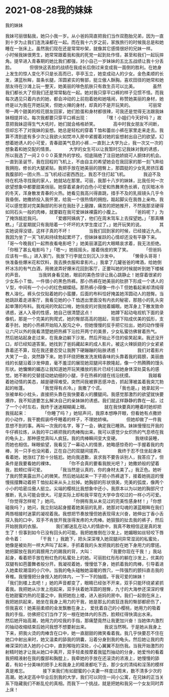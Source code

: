 # 2021-08-28我的妹妹



我的妹妹




我妹可丽很黏我，她只小我一岁。从小爸妈简直把我们当作双胞胎兄弟，因为一直到十岁为止我们连洗澡都在一起。而在我十六岁之前，家族旅行的时候我总是和她睡在一张床上。虽然我们现在还是常常吵架，就像其它感情很好的兄妹一样。　　　　小时候我妹很男生，她常常跟着我和我的死党一起到处作怪，甚至和我们一起玩摔角。提早进入青春期的她比我们都强，对小自己一岁妹妹的五比五战绩让我十分丢脸。　　　　但很快这丢脸的战绩在我成长后倒过来变成我一面倒的胜利。在她身上发生的惊人变化不只是长高而已，亭亭玉立，她变成动人的少女。金色柔顺的长发，湛蓝秋眸，苗条长腿，浑圆紧实的臀部，挺立傲人酥胸。喜欢田径的她常和她朋友待在沙滩上玩一整天，她美丽的啡色肌肤只有救生员可以比美。　　　　虽然我们都长大了但我们还是常常黏在一起。她对我只穿平口裤的样子见惯不怪。而我每次遇见只着内衣的她，都会冲动的上前抱着她和她嘻闹，称赞她美丽的身材，她终是以为我在开她玩笑，但她火辣的身材，却真的不是开玩笑的。　　　　可丽常带一两个甜美的校花朋友回家，她们脸蛋和身材都很辣，可我还是觉得无法跟我妹妹相提并论。每次我都要只穿平口裤出现：　　　　「嘿！小姐们今天好吗？」故意把我妹逗得生气大吼时，她们就会格格娇笑。　　　　高中时我女朋友不间断，但却忘不了对我妹的妄想。她总是轻松的穿着Ｔ恤和蕾丝小裤在家里走来走去。我算不清到底有多少次让我欲火如焚冲入房中紧握着对她的妄想射出自己的欲望。幻想着她诱人的小可爱，青春甜美气息的小裤…一直到上大学为止，我一次又一次的想象着和她交配的情景。　　　　大学的女生可以让我暂时忘记我妹对我的诱惑，所以我选了一间２０００英里外的学校。彻底隔绝了注目她娇娆可人胴体的机会。一直到圣诞节，我在回程的飞机上，不由自主的希望她会在我回家的那一刻飞奔给我拥抱，修长的大腿紧贴，我把手放在她美丽的翘臀上，那圆挺的少女乳房挤压着我腹部的一团火热…当飞机经过密西西比，我忍不住打起飞机。　　　　我迫不及待在机场寻找我的家人，她就站在那里。可丽，我那十八岁的妹妹，比我任何一次欲望想象中都要甜美俏丽。她穿着紧身的白色小可爱和热舞黑色长裤，在灰暗冰冷的冬天，浑身散发青春的火热。她看见我高兴得直跳，措手不及的乳摇镜头几乎令我昏倒，她撒娇投入我怀里，给我一个很热情的拥抱，踮起脚尖在我唇上亲吻。我可以感觉那对完美胸部的形状在我肚子上磨蹭，痛苦的把她推开，不然我那坚硬得如同石头一般的肉棒，就要戳在我可爱妹妹裸露的小腹上。　　　　「爸妈呢？」为了掩饰尴尬我问。　　　　「爱娜阿姨病了，他们在周末驾车上去探望她。」「那真糟糕。」「这星期就只有我陪着一个坏坏的大学生度过了。」她开玩笑的说。　　　　其实她说得没错，这样子真的不坏！　　　　当我们回到家的时候，已经接近九点。我因为坐了一天飞机和持续勃起累坏了，但妹妹雀跃的心情却还没有平静下来。　　　　「哥～今晚我们一起熬夜看电影吧？」她美丽湛蓝的大眼睛哀求着，我无法拒绝。　　　　「你租了甚幺电影吗？」「嗯～」她摇摇头，接着俏皮的笑了笑。　　　　「但爸妈应该有一些。」进入家门，我放下行李就立刻沉入沙发中。　　　　「懒骨头哥哥！快准备些爆米花和饮料，我去换衣服和拿影片。」我拿了几罐爸爸的啤酒，给她倒杯冰冻的有气白酒，用微波弄好爆米花回到客厅，正要叫她的时候就听到她下楼梯的声音。　　　　当我转身看见她，眼前的美色惊讶让我心跳静止！她穿着很紧的少女系小Ｔ恤，一件很小的黑色热裤。那小热裤在她美丽的肚脐下形成一个诱人的Ｖ型，中间有一个小小的红色蝴蝶结。那热裤小得像一件小Ｔ但她看起来却清纯得教人溶化。裤头仅仅贴着她的小蛮腰，后面的布料恰好掩盖她浑圆动人的翘臀。当她跳跃着走进客厅，我看见她的小Ｔ恤透出里面没有内衣的秘密，那翘小的乳头突起单薄的布料。我戏闹的吹起口哨，她俏皮的对我抛着媚眼。她浑身上下散发致命诱惑，迷人入骨的性感，她自己很清楚这点！　　　　她蹲下起动电视机下面的录像机，那是一个完美的狗爬式，她的臀部高高的翘起，背部下陷成优美的弧形，支着手肘。她的小热裤开始陷入股沟之中，但她慢慢的反手把它拉出，她的动作慢得让六尺以外的我看清楚她把热裤下沿拉开两寸的美景，少女私蜜彷佛冒着热气。　　　　然后她站起身走过来，在我身边躺下沙发。然后开始止不住的偷笑起来。我还没开口，却已经知道答案。她找到了爸妈藏起来的成人影片。被这火辣妖娆的少女紧紧靠着还不算，现在我还要忍受让我胯下硬蹦蹦的贴肤诱惑！　　　　我们对着影片大笑了一会，突然静下来。她手环绕把散发洗发精香味的头靠着我的肩膀，美丽曲线的长腿沿着沙发伸直，毫不羞涩的展现她双腿间丰腴隆起，像一个热腾腾的馒头形状。她慵懒的媚态让我知道她开玩笑播放的影片已经引起她身体深处莫名的感觉。她不断的交替搓动她幼细的小腿，手在热裤的缝在线沿抚摸。　　　　我越看着她动情的美态，越是硬得难受。突然间我被罪恶感冲击，抓起薄被盖着我突兀勃起的帐蓬。　　　　「我觉得有点冷。」我撒了个谎。　　　　「我也是。」她拿起另一张被单和小枕头，直接把头靠在我快要着火的腰腿间。我感觉那激烈的欲望就快要爆炸，我不知道要怎幺解决自己的亲妹妹的诱惑。我们就这样静静的靠在一起，过了一个小时左右，我终于迷迷糊糊阖上眼。　　　　就在我快要真的睡着时她却把我摇起来：　　　　「你睡了吗？」她轻声问，我原本想睁开眼，但看她有点撒娇的小动作，我干脆假装呼呼睡着的样子，不理她娇嗔。　　　　但她却做了一件我意想不到的事。再叫一次我的名字，等了一会，确定我已睡熟。妹妹慢慢拉开我的牛仔裤拉炼，从我的平口裤把我的肉棒掏出来。我可以感觉少女炽热的气息喷在我的龟头上，那种感觉真叫人疯狂。我的肉棒瞬间变大变硬。　　　　我继续装睡，而她也相信。眯眼偷望，我看见了一幕动人的情景，她略感惊奇的一手握着我的肉棒，另一只手也没闲着，正在自己的双腿间搓弄。　　　　我终于忍不住坐起身来看着她，她涨红了脸十分尴尬。她向我道歉，哀求我不要告诉别人，我答应了，但条件是我要看她的裸体。　　　　「你不会真的要看我脱光吧？」她撒娇般的望着我，脸颊红得可爱。　　　　「我当然是认真的，你的身材太美了。」我正色。她听了我的赞美露出开心的微笑。然后她站起来一下子把小热裤退下，接着她挑逗的慢慢摇摆舞动着把Ｔ恤扯起来从头上拉掉。她胸部的形状很美，完美的弧度，像两个小小的哈密瓜傲人挺立。尖端的樱桃比我想象中还小，我原本以为以她的胸部尺寸推断，乳头可能会很大。可是实际上却和我平常在大学中含咬过的一样小巧可爱。　　　　「你觉得怎样呢？」她问。　　　　「你拥有我从未见过的完美性感身材！」「你想碰我吗？」她问，我立刻站起身握着她美丽的乳房，她那对勾魂的湛蓝眼眸在我们两唇相接时迷蒙的凝视着我。我想把节奏放慢但她表现得太兴奋，她伸出丁香小舌探入我的口中，双手不肯放开我涨得发疼的大肉棒。她狠狠的扯去我的裤子，然后开始脱我的衣服。　　　　我们都迷乱在动人的情欲中，我真不敢相信这是真的发生了！但事到如今已没有回头的可能。我把她推倒在沙发上，她媚眼如丝轻咬下唇命令着：　　　　「干我！」我跪下，把头深深埋入她双腿间异常湿润的私蜜处，她像是被处刑一样大声叫了起来，手抓着我的头发把我的脸在她下身用力的摩搓。她把脚放在我的肩膀用力的踢我的背，大叫：　　　　「我要你现在干我！」我站起身，看着把手放在粉红色的私蜜处上的她。可丽脸红彤彤的躺在沙发上，优美的双腿有如芭蕾舞者般分开。我凝视着她，慢慢低下身，她抓着我的肉棒，引导着进入她柔软潮湿的小穴中。当我的龟头碰触她温暖的唇穴，一阵强烈的颤抖直击我的脊椎。我慢慢把分身按入她的体内，一下一下的抽插，干我可爱的妹妹！　　　　「我们到楼上去吧！」她的声音都变了，眼睛已经张不开来，双手只能环绕紧紧抓着我。我把她从沙发上抱起来，双手扶着她浑圆的翘臀，九寸的大海参还深深的埋在她甜蜜灼热的花蕾之中，我把她抱上楼，进入爸妈的房中。我们一起倒在床上，我把她拱起来，她坐在我身上用力的干我，她是那幺的疯狂连我的臀部都瘀伤了，但我喜欢！她美丽柔顺的金发飘散在身上， 爱抚着自己的小樱桃，她用力的吸着我的手指，彷佛把它们当作了另一根在她体内的东西，脸颊红得快滴出水来。　　　　然后她开始高潮，她用力的咬我的手指，那痛楚竟然让我更加兴奋！当她体内激烈的抽动收缩结束后她问我想不想要射出来。　　　　我说当然啊。于是她从我身上下来，把我火烫的肉棒含在口中，她一直甜甜的微笑看着我。我几乎快要忍不住在她口中射出来时，她又温柔的舔我的阴囊，沿着分身到我的龟头。然后她让我的肉棒深深的进入她的小口中，直到喉咙的深处，小心翼翼不刮伤我。当我开始激烈的射精时她才让我从她口中离开，双手轻柔按摩着我猛烈抽动的分身，她爱怜的看着我把精液射在我的腹部和胸膛上，我牵她的手放在还滚烫的浓液上，她慢慢的舔着，有如十分美味的把手上和我身上的精液都吃下去，那少女的清纯和淫荡的模样真是难忘。　　　　接下来我们有如甜蜜的小夫妻一样度过周末，数不清多少次的高潮。她决定高中毕业后到我的大学，我们可以同住一间小公寓，在兄妹的正当关系下隐藏我们不断乱伦的真相。而我下一个挑战，就是把她和我另一个女友同时弄上床！




